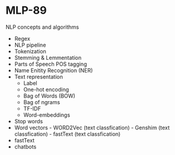 # MLP-89
NLP concepts and algorithms
- Regex
- NLP pipeline
- Tokenization
- Stemming & Lemmentation
- Parts of Speech POS tagging
- Name Enitity Recognition (NER)
- Text representation
    - Label
    - One-hot encoding
    - Bag of Words (BOW)
    - Bag of ngrams
    - TF-IDF
    - Word-embeddings 
- Stop words 
- Word vectors
      - WORD2Vec (text classfication)
      - Genshim (text classfication)
      -  fastText (text classfication)
- fastText
- chatbots
